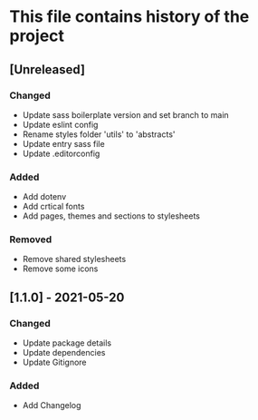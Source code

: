 # This file contains history of the project

## [Unreleased]
### Changed
- Update sass boilerplate version and set branch to main
- Update eslint config
- Rename styles folder 'utils' to 'abstracts'
- Update entry sass file
- Update .editorconfig

### Added
- Add dotenv
- Add crtical fonts
- Add pages, themes and sections to stylesheets

### Removed
- Remove shared stylesheets
- Remove some icons

## [1.1.0] - 2021-05-20
### Changed
- Update package details
- Update dependencies
- Update Gitignore

### Added
- Add Changelog
